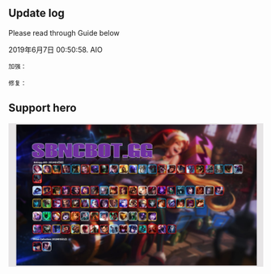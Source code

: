 ## Update log
Please read through Guide below

2019年6月7日 00:50:58. AIO

	加强：
	
	修复：

## Support hero
  ![支持英雄](https://github.com/Entropy-AIO/Dependencies/blob/master/Other/Champion.jpg)
